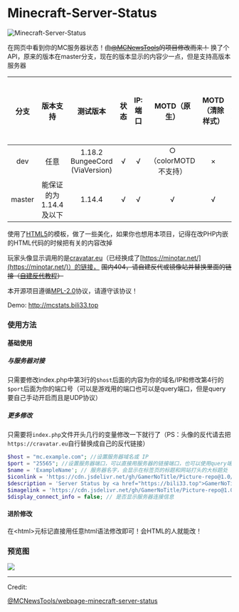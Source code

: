 # Minecraft-Server-Status

![Minecraft-Server-Status](https://socialify.git.ci/GamerNoTitle/Minecraft-Server-Status/image?description=1&language=1&name=1&owner=1&stargazers=1&theme=Light)

在网页中看到你的MC服务器状态！~~由[@MCNewsTools](https://github.com/MCNewsTools/webpage-minecraft-server-status)的项目修改而来！~~ 换了个API，原来的版本在master分支，现在的版本显示的内容少一点，但是支持高版本服务器

|  分支  |        版本支持        | 测试版本 | 状态 | IP:端口 |     MOTD（原生）     | MOTD（清除样式） | 版本 | 核心 | 最大玩家数 | 在线玩家数 | 在线玩家显示 |
| :----: | :--------------------: | :------: | :--: | :-----: | :------------------: | :--------------: | :--: | :--: | :--------: | :--------: | :----------: |
|  dev   |          任意          | 1.18.2<br />BungeeCord (ViaVersion) |  √   |    √    | ○（colorMOTD不支持） |        ×         |  √   |  √   |     ×      |     √      |      ×       |
| master | 能保证的为1.14.4及以下 |  1.14.4  |  √   |    √    |          √           |        √         |  √   |  √   |     √      |     √      |      √       |



使用了[HTML5](https://html5up.net/)的模板，做了一些美化，如果你也想用本项目，记得在改PHP内嵌的HTML代码的时候把有关的内容改掉

玩家头像显示调用的是[cravatar.eu](cravatar.eu)（已经换成了[https://minotar.net/](https://minotar.net/)）的链接，
~~国内404，请自建反代或镜像站并替换里面的链接（[自建反代教程](https://bili33.top/posts/CloudFlare-Workers-Section1/)）~~

本开源项目遵循[MPL-2.0](https://github.com/GamerNoTitle/Minecraft-Server-Status/blob/master/LICENSE)协议，请遵守该协议！

Demo: http://mcstats.bili33.top

### 使用方法

#### 基础使用

##### 与服务器对接

只需要修改index.php中第3行的`$host`后面的内容为你的域名/IP和修改第4行的`$port`后面为你的端口号（可以是游戏用的端口也可以是query端口，但是query要自己手动开启而且是UDP协议）

##### 更多修改

只需要将`index.php`文件开头几行的变量修改一下就行了（PS：头像的反代请去把`https://cravatar.eu`自行替换成自己的反代链接）

```php
$host = "mc.example.com"; //设置服务器域名或 IP
$port = "25565"; //设置服务器端口，可以直接用服务器的链接端口，也可以使用query端口（UDP协议）
$name = 'ExampleName'; // 服务器名字，会显示在标签页的标题和网站打头的大标题处
$iconlink = 'https://cdn.jsdelivr.net/gh/GamerNoTitle/Picture-repo@1.0/AboutMe/logo-mini.png'; // 网站图标链接，可以使图片格式（.png/.jpg/etc.）或者是ico图标，用绝对路径或相对路径均可
$description = 'Server Status by <a href="https://bili33.top">GamerNoTitle</a> | Tamplate by <a href="https://html5up.net">HTML5UP</a><br>Open Source Project <a href="https://github.com/GamerNoTitle/Minecraft-Server-Status">Minecraft-Server-Status</a> is now avaliable on <a href="https://github.com/GamerNoTitle/Minecraft-Server-Status">Github</a>'; // 描述，会显示在大标题的下方，用html语法写就可以了，换行请用<br>
$imagelink = 'https://cdn.jsdelivr.net/gh/GamerNoTitle/Picture-repo@1.0/AboutMe/logo-mini.png'; // 图片链接，会显示在服务器信息右边的圈圈里
$display_connect_info = false; // 是否显示服务器连接信息
```



#### 进阶修改

在\<html>元标记直接用任意html语法修改即可！会HTML的人就能改！

### 预览图

![](https://cdn.jsdelivr.net/gh/GamerNoTitle/Minecraft-Server-Status@master/preview.png)

---

Credit:

[@MCNewsTools/webpage-minecraft-server-status](https://github.com/MCNewsTools/webpage-minecraft-server-status)
